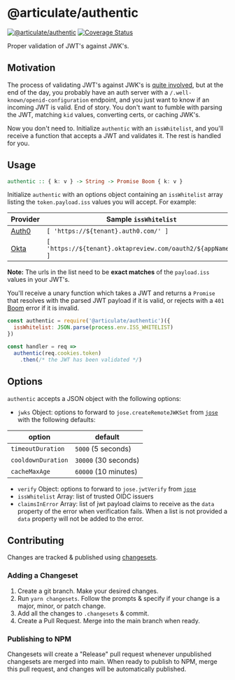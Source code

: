 # @articulate/authentic
[![@articulate/authentic](https://img.shields.io/npm/v/@articulate/authentic.svg)](https://www.npmjs.com/package/@articulate/authentic)
[![Coverage Status](https://coveralls.io/repos/github/articulate/authentic/badge.svg?branch=master)](https://coveralls.io/github/articulate/authentic?branch=master)

Proper validation of JWT's against JWK's.

## Motivation

The process of validating JWT's against JWK's is [quite involved](https://auth0.com/blog/navigating-rs256-and-jwks/), but at the end of the day, you probably have an auth server with a `/.well-known/openid-configuration` endpoint, and you just want to know if an incoming JWT is valid.  End of story.  You don't want to fumble with parsing the JWT, matching `kid` values, converting certs, or caching JWK's.

Now you don't need to.  Initialize `authentic` with an `issWhitelist`, and you'll receive a function that accepts a JWT and validates it.  The rest is handled for you.

## Usage

```haskell
authentic :: { k: v } -> String -> Promise Boom { k: v }
```

Initialize `authentic` with an options object containing an `issWhitelist` array listing the `token.payload.iss` values you will accept.  For example:

| Provider | Sample `issWhitelist` |
| -------- | ------------------- |
| [Auth0](https://auth0.com/) | `[ 'https://${tenant}.auth0.com/' ]` |
| [Okta](https://www.okta.com/) | `[ 'https://${tenant}.oktapreview.com/oauth2/${appName}' ]` |

**Note:** The urls in the list need to be **exact matches** of the `payload.iss` values in your JWT's.

You'll receive a unary function which takes a JWT and returns a `Promise` that resolves with the parsed JWT payload if it is valid, or rejects with a `401` [Boom](https://github.com/hapijs/boom) error if it is invalid.

```js
const authentic = require('@articulate/authentic')({
  issWhitelist: JSON.parse(process.env.ISS_WHITELIST)
})

const handler = req =>
  authentic(req.cookies.token)
    .then(/* the JWT has been validated */)
```

## Options

`authentic` accepts a JSON object with the following options:

* `jwks` Object: options to forward to `jose.createRemoteJWKSet` from [`jose`](https://github.com/panva/jose/blob/main/docs/interfaces/jwks_remote.RemoteJWKSetOptions.md) with the following defaults:

| option      | default |
| ----------- | ------- |
| `timeoutDuration` | `5000` (5 seconds)  |
| `cooldownDuration` | `30000` (30 seconds)  |
| `cacheMaxAge` | `60000` (10 minutes)  |

* `verify` Object: options to forward to `jose.jwtVerify` from [`jose`](https://github.com/panva/jose/blob/main/docs/interfaces/jwt_verify.JWTVerifyOptions.md)
* `issWhitelist` Array: list of trusted OIDC issuers
* `claimsInError` Array: list of jwt payload claims to receive as the `data` property of the error when verification fails.  When a list is not provided a `data` property will not be added to the error.

## Contributing

Changes are tracked & published using [changesets](https://github.com/changesets/changesets).

### Adding a Changeset

1. Create a git branch. Make your desired changes.
1. Run `yarn changesets`. Follow the prompts & specify if your change is a
    major, minor, or patch change.
1. Add all the changes to `.changesets` & commit.
1. Create a Pull Request. Merge into the main branch when ready.

### Publishing to NPM

Changesets will create a "Release" pull request whenever unpublished changesets
are merged into main. When ready to publish to NPM, merge this pull request,
and changes will be automatically published.
